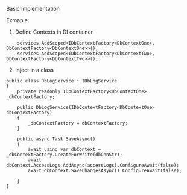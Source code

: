 ﻿Basic implementation

Exmaple:

1. Define Contexts in DI container
```<language>
    services.AddScoped<IDbContextFactory<DbContextOne>, DbContextFactory<DbContextOne>>();
    services.AddScoped<IDbContextFactory<DbContextTwo>, DbContextFactory<DbContextTwo>>();
```


2. Inject in a class
```<language>
public class DbLogService : IDbLogService
{
    private readonly IDbContextFactory<DbContextOne> _dbContextFactory;
    
    public DbLogService(IDbContextFactory<DbContextOne> dbContextFactory)
    {
        _dbContextFactory = dbContextFactory;
    }

    public async Task SaveAsync()
    {
        await using var dbContext = _dbContextFactory.CreateForWrite(dbCnnStr);
        await dbContext.AccessLogs.AddAsync(accessLogs).ConfigureAwait(false);
        await dbContext.SaveChangesAsync().ConfigureAwait(false);

    }
}
```


 